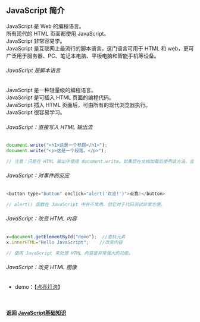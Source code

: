 ## JavaScript 简介
JavaScript 是 Web 的编程语言。  
所有现代的 HTML 页面都使用 JavaScript。  
JavaScript 非常容易学。  
JavaScript 是互联网上最流行的脚本语言，这门语言可用于 HTML 和 web，更可广泛用于服务器、PC、笔记本电脑、平板电脑和智能手机等设备。

###### JavaScript 是脚本语言
JavaScript 是一种轻量级的编程语言。  
JavaScript 是可插入 HTML 页面的编程代码。  
JavaScript 插入 HTML 页面后，可由所有的现代浏览器执行。  
JavaScript 很容易学习。

###### JavaScript：直接写入 HTML 输出流
```javascript
document.write("<h1>这是一个标题</h1>");
document.write("<p>这是一个段落。</p>");

// 注意：只能在 HTML 输出中使用 document.write。如果您在文档加载后使用该方法，会覆盖整个文档。
```

###### JavaScript：对事件的反应
```javascript
<button type="button" onclick="alert('欢迎!')">点我!</button>

// alert() 函数在 JavaScript 中并不常用，但它对于代码测试非常方便。
```

###### JavaScript：改变 HTML 内容
```javascript
x=document.getElementById("demo");  //查找元素
x.innerHTML="Hello JavaScript";    //改变内容

// 使用 JavaScript 来处理 HTML 内容是非常强大的功能。
```

###### JavaScript：改变 HTML 图像
- demo：【<a href="https://azhida.github.io/study/JavaScript/demos/demo-0.html" target="_blank">点亮灯泡</a>】


<br>

#### 返回 [JavaScript基础知识](../JavaScript基础知识.md)